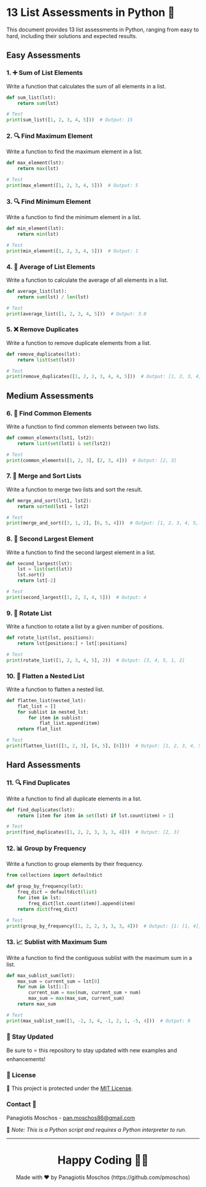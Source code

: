 
# 13 List Assessments in Python 🐍

This document provides 13 list assessments in Python, ranging from easy to hard, including their solutions and expected results.

## Easy Assessments

### 1. ➕ Sum of List Elements
Write a function that calculates the sum of all elements in a list.

```python
def sum_list(lst):
    return sum(lst)

# Test
print(sum_list([1, 2, 3, 4, 5]))  # Output: 15
```

### 2. 🔍 Find Maximum Element
Write a function to find the maximum element in a list.

```python
def max_element(lst):
    return max(lst)

# Test
print(max_element([1, 2, 3, 4, 5]))  # Output: 5
```

### 3. 🔍 Find Minimum Element
Write a function to find the minimum element in a list.

```python
def min_element(lst):
    return min(lst)

# Test
print(min_element([1, 2, 3, 4, 5]))  # Output: 1
```

### 4. 🧮 Average of List Elements
Write a function to calculate the average of all elements in a list.

```python
def average_list(lst):
    return sum(lst) / len(lst)

# Test
print(average_list([1, 2, 3, 4, 5]))  # Output: 3.0
```

### 5. ❌ Remove Duplicates
Write a function to remove duplicate elements from a list.

```python
def remove_duplicates(lst):
    return list(set(lst))

# Test
print(remove_duplicates([1, 2, 2, 3, 4, 4, 5]))  # Output: [1, 2, 3, 4, 5]
```

## Medium Assessments

### 6. 🔄 Find Common Elements
Write a function to find common elements between two lists.

```python
def common_elements(lst1, lst2):
    return list(set(lst1) & set(lst2))

# Test
print(common_elements([1, 2, 3], [2, 3, 4]))  # Output: [2, 3]
```

### 7. 🔄 Merge and Sort Lists
Write a function to merge two lists and sort the result.

```python
def merge_and_sort(lst1, lst2):
    return sorted(lst1 + lst2)

# Test
print(merge_and_sort([3, 1, 2], [6, 5, 4]))  # Output: [1, 2, 3, 4, 5, 6]
```

### 8. 🥈 Second Largest Element
Write a function to find the second largest element in a list.

```python
def second_largest(lst):
    lst = list(set(lst))
    lst.sort()
    return lst[-2]

# Test
print(second_largest([1, 2, 3, 4, 5]))  # Output: 4
```

### 9. 🔄 Rotate List
Write a function to rotate a list by a given number of positions.

```python
def rotate_list(lst, positions):
    return lst[positions:] + lst[:positions]

# Test
print(rotate_list([1, 2, 3, 4, 5], 2))  # Output: [3, 4, 5, 1, 2]
```

### 10. 📃 Flatten a Nested List
Write a function to flatten a nested list.

```python
def flatten_list(nested_lst):
    flat_list = []
    for sublist in nested_lst:
        for item in sublist:
            flat_list.append(item)
    return flat_list

# Test
print(flatten_list([[1, 2, 3], [4, 5], [6]]))  # Output: [1, 2, 3, 4, 5, 6]
```

## Hard Assessments

### 11. 🔍 Find Duplicates
Write a function to find all duplicate elements in a list.

```python
def find_duplicates(lst):
    return [item for item in set(lst) if lst.count(item) > 1]

# Test
print(find_duplicates([1, 2, 2, 3, 3, 3, 4]))  # Output: [2, 3]
```

### 12. 📊 Group by Frequency
Write a function to group elements by their frequency.

```python
from collections import defaultdict

def group_by_frequency(lst):
    freq_dict = defaultdict(list)
    for item in lst:
        freq_dict[lst.count(item)].append(item)
    return dict(freq_dict)

# Test
print(group_by_frequency([1, 2, 2, 3, 3, 3, 4]))  # Output: {1: [1, 4], 2: [2, 2], 3: [3, 3, 3]}
```

### 13. 📈 Sublist with Maximum Sum
Write a function to find the contiguous sublist with the maximum sum in a list.

```python
def max_sublist_sum(lst):
    max_sum = current_sum = lst[0]
    for num in lst[1:]:
        current_sum = max(num, current_sum + num)
        max_sum = max(max_sum, current_sum)
    return max_sum

# Test
print(max_sublist_sum([1, -2, 3, 4, -1, 2, 1, -5, 4]))  # Output: 9
```

### 📢 Stay Updated

Be sure to ⭐ this repository to stay updated with new examples and enhancements!

### 📄 License
🔐 This project is protected under the [MIT License](https://mit-license.org/).

### Contact 📧
Panagiotis Moschos - pan.moschos86@gmail.com

🔗 *Note: This is a Python script and requires a Python interpreter to run.*

---

<h1 align=center>Happy Coding 👨‍💻 </h1>

<p align="center">
  Made with ❤️ by Panagiotis Moschos (https://github.com/pmoschos)
</p>

